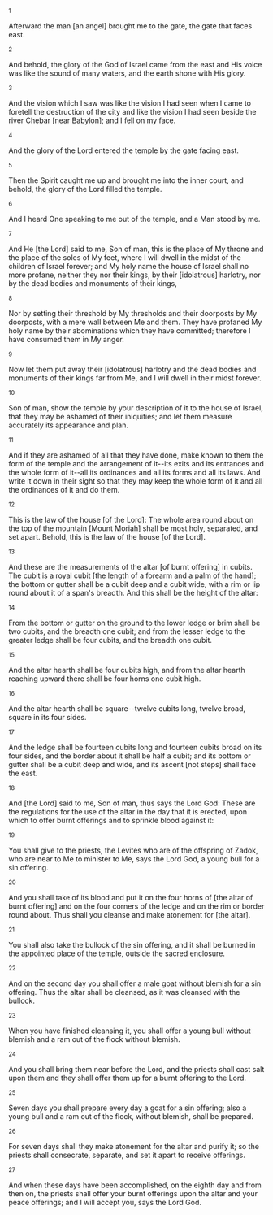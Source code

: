 <sup>1</sup> 

Afterward the man [an angel] brought me to the gate, the gate that faces east. 

<sup>2</sup> 

And behold, the glory of the God of Israel came from the east and His voice was like the sound of many waters, and the earth shone with His glory. 

<sup>3</sup> 

And the vision which I saw was like the vision I had seen when I came to foretell the destruction of the city and like the vision I had seen beside the river Chebar [near Babylon]; and I fell on my face. 

<sup>4</sup> 

And the glory of the Lord entered the temple by the gate facing east. 

<sup>5</sup> 

Then the Spirit caught me up and brought me into the inner court, and behold, the glory of the Lord filled the temple. 

<sup>6</sup> 

And I heard One speaking to me out of the temple, and a Man stood by me. 

<sup>7</sup> 

And He [the Lord] said to me, Son of man, this is the place of My throne and the place of the soles of My feet, where I will dwell in the midst of the children of Israel forever; and My holy name the house of Israel shall no more profane, neither they nor their kings, by their [idolatrous] harlotry, nor by the dead bodies and monuments of their kings, 

<sup>8</sup> 

Nor by setting their threshold by My thresholds and their doorposts by My doorposts, with a mere wall between Me and them. They have profaned My holy name by their abominations which they have committed; therefore I have consumed them in My anger. 

<sup>9</sup> 

Now let them put away their [idolatrous] harlotry and the dead bodies and monuments of their kings far from Me, and I will dwell in their midst forever. 

<sup>10</sup> 

Son of man, show the temple by your description of it to the house of Israel, that they may be ashamed of their iniquities; and let them measure accurately its appearance and plan. 

<sup>11</sup> 

And if they are ashamed of all that they have done, make known to them the form of the temple and the arrangement of it--its exits and its entrances and the whole form of it--all its ordinances and all its forms and all its laws. And write it down in their sight so that they may keep the whole form of it and all the ordinances of it and do them. 

<sup>12</sup> 

This is the law of the house [of the Lord]: The whole area round about on the top of the mountain [Mount Moriah] shall be most holy, separated, and set apart. Behold, this is the law of the house [of the Lord]. 

<sup>13</sup> 

And these are the measurements of the altar [of burnt offering] in cubits. The cubit is a royal cubit [the length of a forearm and a palm of the hand]; the bottom or gutter shall be a cubit deep and a cubit wide, with a rim or lip round about it of a span's breadth. And this shall be the height of the altar: 

<sup>14</sup> 

From the bottom or gutter on the ground to the lower ledge or brim shall be two cubits, and the breadth one cubit; and from the lesser ledge to the greater ledge shall be four cubits, and the breadth one cubit. 

<sup>15</sup> 

And the altar hearth shall be four cubits high, and from the altar hearth reaching upward there shall be four horns one cubit high. 

<sup>16</sup> 

And the altar hearth shall be square--twelve cubits long, twelve broad, square in its four sides. 

<sup>17</sup> 

And the ledge shall be fourteen cubits long and fourteen cubits broad on its four sides, and the border about it shall be half a cubit; and its bottom or gutter shall be a cubit deep and wide, and its ascent [not steps] shall face the east. 

<sup>18</sup> 

And [the Lord] said to me, Son of man, thus says the Lord God: These are the regulations for the use of the altar in the day that it is erected, upon which to offer burnt offerings and to sprinkle blood against it: 

<sup>19</sup> 

You shall give to the priests, the Levites who are of the offspring of Zadok, who are near to Me to minister to Me, says the Lord God, a young bull for a sin offering. 

<sup>20</sup> 

And you shall take of its blood and put it on the four horns of [the altar of burnt offering] and on the four corners of the ledge and on the rim or border round about. Thus shall you cleanse and make atonement for [the altar]. 

<sup>21</sup> 

You shall also take the bullock of the sin offering, and it shall be burned in the appointed place of the temple, outside the sacred enclosure. 

<sup>22</sup> 

And on the second day you shall offer a male goat without blemish for a sin offering. Thus the altar shall be cleansed, as it was cleansed with the bullock. 

<sup>23</sup> 

When you have finished cleansing it, you shall offer a young bull without blemish and a ram out of the flock without blemish. 

<sup>24</sup> 

And you shall bring them near before the Lord, and the priests shall cast salt upon them and they shall offer them up for a burnt offering to the Lord. 

<sup>25</sup> 

Seven days you shall prepare every day a goat for a sin offering; also a young bull and a ram out of the flock, without blemish, shall be prepared. 

<sup>26</sup> 

For seven days shall they make atonement for the altar and purify it; so the priests shall consecrate, separate, and set it apart to receive offerings. 

<sup>27</sup> 

And when these days have been accomplished, on the eighth day and from then on, the priests shall offer your burnt offerings upon the altar and your peace offerings; and I will accept you, says the Lord God.